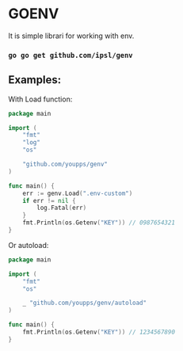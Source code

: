 # **GOENV**

It is simple librari for working with env.

### `go go get github.com/ipsl/genv`

## **Examples:**

With Load function:

```go
package main

import (
    "fmt"
    "log"
    "os"

    "github.com/youpps/genv"
)

func main() {
    err := genv.Load(".env-custom")
    if err != nil {
        log.Fatal(err)
    }
    fmt.Println(os.Getenv("KEY")) // 0987654321
}
```

Or autoload:

```go
package main

import (
    "fmt"
    "os"

    _ "github.com/youpps/genv/autoload"
)

func main() {
    fmt.Println(os.Getenv("KEY")) // 1234567890
}
```
